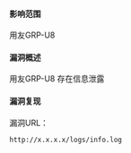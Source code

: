 #### 影响范围

用友GRP-U8

#### 漏洞概述

用友GRP-U8 存在信息泄露

#### 漏洞复现

漏洞URL：

```
http://x.x.x.x/logs/info.log
```

